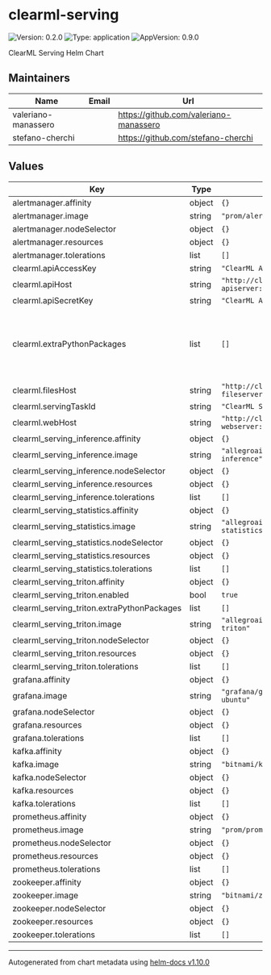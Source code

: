 # clearml-serving

![Version: 0.2.0](https://img.shields.io/badge/Version-0.2.0-informational?style=flat-square) ![Type: application](https://img.shields.io/badge/Type-application-informational?style=flat-square) ![AppVersion: 0.9.0](https://img.shields.io/badge/AppVersion-0.9.0-informational?style=flat-square)

ClearML Serving Helm Chart

## Maintainers

| Name | Email | Url |
| ---- | ------ | --- |
| valeriano-manassero |  | <https://github.com/valeriano-manassero> |
| stefano-cherchi |  | <https://github.com/stefano-cherchi> |

## Values

| Key | Type | Default | Description |
|-----|------|---------|-------------|
| alertmanager.affinity | object | `{}` |  |
| alertmanager.image | string | `"prom/alertmanager:v0.23.0"` |  |
| alertmanager.nodeSelector | object | `{}` |  |
| alertmanager.resources | object | `{}` |  |
| alertmanager.tolerations | list | `[]` |  |
| clearml.apiAccessKey | string | `"ClearML API Access Key"` |  |
| clearml.apiHost | string | `"http://clearml-server-apiserver:8008"` |  |
| clearml.apiSecretKey | string | `"ClearML API Secret Key"` |  |
| clearml.extraPythonPackages | list | `[]` | Extra Python Packages to be installed in running pods |
| clearml.filesHost | string | `"http://clearml-server-fileserver:8081"` |  |
| clearml.servingTaskId | string | `"ClearML Serving Task ID"` |  |
| clearml.webHost | string | `"http://clearml-server-webserver:80"` |  |
| clearml_serving_inference.affinity | object | `{}` |  |
| clearml_serving_inference.image | string | `"allegroai/clearml-serving-inference"` |  |
| clearml_serving_inference.nodeSelector | object | `{}` |  |
| clearml_serving_inference.resources | object | `{}` |  |
| clearml_serving_inference.tolerations | list | `[]` |  |
| clearml_serving_statistics.affinity | object | `{}` |  |
| clearml_serving_statistics.image | string | `"allegroai/clearml-serving-statistics"` |  |
| clearml_serving_statistics.nodeSelector | object | `{}` |  |
| clearml_serving_statistics.resources | object | `{}` |  |
| clearml_serving_statistics.tolerations | list | `[]` |  |
| clearml_serving_triton.affinity | object | `{}` |  |
| clearml_serving_triton.enabled | bool | `true` |  |
| clearml_serving_triton.extraPythonPackages | list | `[]` |  |
| clearml_serving_triton.image | string | `"allegroai/clearml-serving-triton"` |  |
| clearml_serving_triton.nodeSelector | object | `{}` |  |
| clearml_serving_triton.resources | object | `{}` |  |
| clearml_serving_triton.tolerations | list | `[]` |  |
| grafana.affinity | object | `{}` |  |
| grafana.image | string | `"grafana/grafana:8.4.4-ubuntu"` |  |
| grafana.nodeSelector | object | `{}` |  |
| grafana.resources | object | `{}` |  |
| grafana.tolerations | list | `[]` |  |
| kafka.affinity | object | `{}` |  |
| kafka.image | string | `"bitnami/kafka:3.1.0"` |  |
| kafka.nodeSelector | object | `{}` |  |
| kafka.resources | object | `{}` |  |
| kafka.tolerations | list | `[]` |  |
| prometheus.affinity | object | `{}` |  |
| prometheus.image | string | `"prom/prometheus:v2.34.0"` |  |
| prometheus.nodeSelector | object | `{}` |  |
| prometheus.resources | object | `{}` |  |
| prometheus.tolerations | list | `[]` |  |
| zookeeper.affinity | object | `{}` |  |
| zookeeper.image | string | `"bitnami/zookeeper:3.7.0"` |  |
| zookeeper.nodeSelector | object | `{}` |  |
| zookeeper.resources | object | `{}` |  |
| zookeeper.tolerations | list | `[]` |  |

----------------------------------------------
Autogenerated from chart metadata using [helm-docs v1.10.0](https://github.com/norwoodj/helm-docs/releases/v1.10.0)
